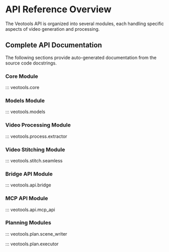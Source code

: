 # API Reference Overview

The Veotools API is organized into several modules, each handling specific aspects of video generation and processing.

## Complete API Documentation

The following sections provide auto-generated documentation from the source code docstrings.

### Core Module

::: veotools.core

### Models Module

::: veotools.models

### Video Processing Module

::: veotools.process.extractor

### Video Stitching Module

::: veotools.stitch.seamless

### Bridge API Module

::: veotools.api.bridge

### MCP API Module

::: veotools.api.mcp_api

### Planning Modules

::: veotools.plan.scene_writer

::: veotools.plan.executor
